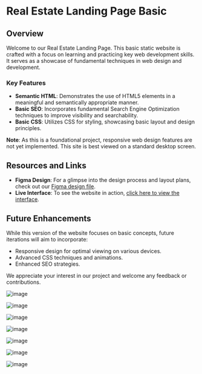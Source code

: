 # Real Estate Landing Page Basic

## Overview

Welcome to our Real Estate Landing Page. This basic static website is crafted with a focus on learning and practicing key web development skills. It serves as a showcase of fundamental techniques in web design and development.

### Key Features

-   **Semantic HTML**: Demonstrates the use of HTML5 elements in a meaningful and semantically appropriate manner.
-   **Basic SEO**: Incorporates fundamental Search Engine Optimization techniques to improve visibility and searchability.
-   **Basic CSS**: Utilizes CSS for styling, showcasing basic layout and design principles.

**Note**: As this is a foundational project, responsive web design features are not yet implemented. This site is best viewed on a standard desktop screen.

## Resources and Links

-   **Figma Design**: For a glimpse into the design process and layout plans, check out our [Figma design file](https://www.figma.com/file/hxuBjoY4M4lJdwalq9jGsH).
-   **Live Interface**: To see the website in action, [click here to view the interface](https://4lpcuong.github.io/Real-Estate-Landing-Page-Basic/).

## Future Enhancements

While this version of the website focuses on basic concepts, future iterations will aim to incorporate:

-   Responsive design for optimal viewing on various devices.
-   Advanced CSS techniques and animations.
-   Enhanced SEO strategies.

We appreciate your interest in our project and welcome any feedback or contributions.

![image](https://github.com/4lpcuong/Real-Estate-Landing-Page-Basic/assets/118279100/e8b1a08d-7c0b-4492-890e-ad98bd8fde95)

![image](https://github.com/4lpcuong/Real-Estate-Landing-Page-Basic/assets/118279100/de9c15de-bfc1-4a71-80cd-92766c9dbc4f)

![image](https://github.com/4lpcuong/Real-Estate-Landing-Page-Basic/assets/118279100/533ae5b0-efb0-4af6-9437-2bebfbf1553f)

![image](https://github.com/4lpcuong/Real-Estate-Landing-Page-Basic/assets/118279100/898768c7-60c9-4329-bf67-1ae6dc1b3ab8)

![image](https://github.com/4lpcuong/Real-Estate-Landing-Page-Basic/assets/118279100/6cfa8183-fe1b-4986-b1c1-083f6bcdbe07)

![image](https://github.com/4lpcuong/Real-Estate-Landing-Page-Basic/assets/118279100/a2d26bd1-fcbe-4d90-90dc-e06666089ec7)

![image](https://github.com/4lpcuong/Real-Estate-Landing-Page-Basic/assets/118279100/10aebb28-e055-42b1-9ad3-10a59e82d3be)
